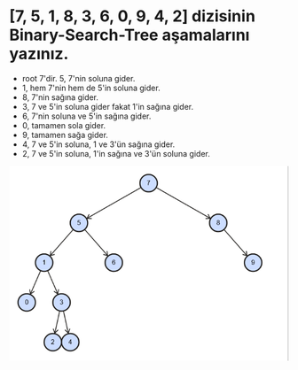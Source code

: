 # [7, 5, 1, 8, 3, 6, 0, 9, 4, 2] dizisinin Binary-Search-Tree aşamalarını yazınız.

* root 7'dir. 5, 7'nin soluna gider. 
* 1, hem 7'nin hem de 5'in soluna gider.      
* 8, 7'nin sağına gider.    
* 3, 7 ve 5'in soluna gider fakat 1'in sağına gider.
* 6, 7'nin soluna ve 5'in sağına gider.
* 0, tamamen sola gider.
* 9, tamamen sağa gider.
* 4, 7 ve 5'in soluna, 1 ve 3'ün sağına gider.
* 2, 7 ve 5'in soluna, 1'in sağına ve 3'ün soluna gider.

![Complete Tree](CompletedTree.png)

